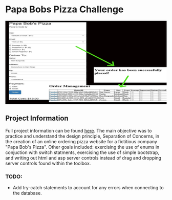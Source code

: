 [//]: # (Image References)
[image 0]: ./Screenshots/PapaBobPizzaScreenshot.png

# Papa Bobs Pizza Challenge
![before and after][image 0]<br/>


## Project Information
Full project information can be found [here](./PapaBobsPizzaChallengeRequirements.txt). The main objective was to practice and understand the design principle, Separation of Concerns, in the creation of an online ordering pizza website for a fictitious company "Papa Bob's Pizza". Other goals included: exercising the use of enums in conjuction with switch statments, exercising the use of simple bootstrap, and writing out html and asp server controls instead of drag and dropping server controls found within the toolbox.

### TODO:
* Add try-catch statements to account for any errors when connecting to the database.
